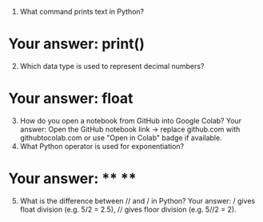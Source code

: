 1. What command prints text in Python?
# Your answer: print()
2. Which data type is used to represent decimal numbers?
# Your answer: float
3. How do you open a notebook from GitHub into Google Colab?
Your answer: Open the GitHub notebook link → replace github.com with githubtocolab.com or use "Open in Colab" badge if available.
4. What Python operator is used for exponentiation?
# Your answer: ** **
5. What is the difference between // and / in Python?
Your answer: / gives float division (e.g. 5/2 = 2.5), // gives floor division (e.g. 5//2 = 2).
